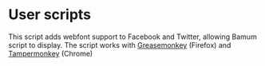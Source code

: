 # User scripts

This script adds webfont support to Facebook and Twitter, allowing Bamum script to display. The script works with [Greasemonkey](https://addons.mozilla.org/en-US/firefox/addon/greasemonkey/) (Firefox) and [Tampermonkey](https://chrome.google.com/webstore/detail/tampermonkey/dhdgffkkebhmkfjojejmpbldmpobfkfo?hl=en) (Chrome)
